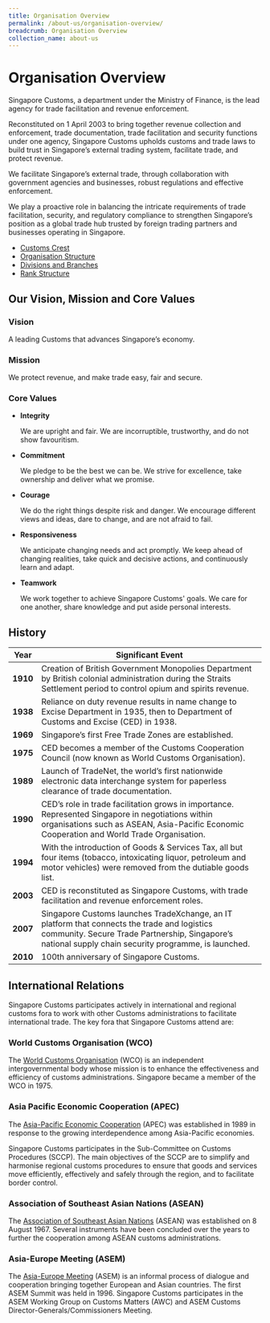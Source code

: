 ```yaml
---
title: Organisation Overview
permalink: /about-us/organisation-overview/
breadcrumb: Organisation Overview
collection_name: about-us
---
```


# Organisation Overview
Singapore Customs, a department under the Ministry of Finance, is the lead agency for trade facilitation and revenue enforcement.

Reconstituted on 1 April 2003 to bring together revenue collection and enforcement, trade documentation, trade facilitation and security functions under one agency, Singapore Customs upholds customs and trade laws to build trust in Singapore’s external trading system, facilitate trade, and protect revenue.

We facilitate Singapore’s external trade, through collaboration with government agencies and businesses, robust regulations and effective enforcement.

We play a proactive role in balancing the intricate requirements of trade facilitation, security, and regulatory compliance to strengthen Singapore’s position as a global trade hub trusted by foreign trading partners and businesses operating in Singapore.

-   [Customs Crest](https://www.customs.gov.sg/about-us/organisation-overview/customs-crest)
-   [Organisation Structure](https://www.customs.gov.sg/about-us/organisation-overview/organisational-structure)
-   [Divisions and Branches](https://www.customs.gov.sg/about-us/organisation-overview/divisions-and-branches)
-   [Rank Structure](https://www.customs.gov.sg/about-us/organisation-overview/rank-structure)

## Our Vision, Mission and Core Values

### Vision
A leading Customs that advances Singapore’s economy.

### Mission
We protect revenue, and make trade easy, fair and secure.

### Core Values

-   **Integrity**

    We are upright and fair. We are incorruptible, trustworthy, and do not show favouritism.
    

-   **Commitment**
    
    We pledge to be the best we can be. We strive for excellence, take ownership and deliver what we promise.
    

-   **Courage**
    
    We do the right things despite risk and danger. We encourage different views and ideas, dare to change, and are not afraid to fail.
    

-   **Responsiveness**
    
    We anticipate changing needs and act promptly. We keep ahead of changing realities, take quick and decisive actions, and continuously learn and adapt.
    

-   **Teamwork**
    
    We work together to achieve Singapore Customs' goals. We care for one another, share knowledge and put aside personal interests.

## History 

|Year|Significant Event
|--|--|
| **1910** | Creation of British Government Monopolies Department by British colonial administration during the Straits Settlement period to control opium and spirits revenue. 
|**1938** | Reliance on duty revenue results in name change to Excise Department in 1935, then to Department of Customs and Excise (CED) in 1938. |
|**1969**|  Singapore’s first Free Trade Zones are established.|
|**1975**|CED becomes a member of the Customs Cooperation Council (now known as World Customs Organisation).|
|**1989**|Launch of TradeNet, the world’s first nationwide electronic data interchange system for paperless clearance of trade documentation.
|**1990**|CED’s role in trade facilitation grows in importance. Represented Singapore in negotiations within organisations such as ASEAN, Asia-Pacific Economic Cooperation and World Trade Organisation.
|**1994**|With the introduction of Goods & Services Tax, all but four items (tobacco, intoxicating liquor, petroleum and motor vehicles) were removed from the dutiable goods list.
|**2003**|CED is reconstituted as Singapore Customs, with trade facilitation and revenue enforcement roles.
|**2007**|Singapore Customs launches TradeXchange, an IT platform that connects the trade and logistics community. Secure Trade Partnership, Singapore’s national supply chain security programme, is launched.
|**2010**|100th anniversary of Singapore Customs. 

## International Relations
Singapore Customs participates actively in international and regional customs fora to work with other Customs administrations to facilitate international trade. The key fora that Singapore Customs attend are:

### World Customs Organisation (WCO)

The  [World Customs Organisation](http://www.wcoomd.org/en.aspx)  (WCO) is an independent intergovernmental body whose mission is to enhance the effectiveness and efficiency of customs administrations. Singapore became a member of the WCO in 1975.

### Asia Pacific Economic Cooperation (APEC)

The  [Asia-Pacific Economic Cooperation](http://www.apec.org/)  (APEC) was established in 1989 in response to the growing interdependence among Asia-Pacific economies.

Singapore Customs participates in the Sub-Committee on Customs Procedures (SCCP). The main objectives of the SCCP are to simplify and harmonise regional customs procedures to ensure that goods and services move efficiently, effectively and safely through the region, and to facilitate border control.

### Association of Southeast Asian Nations (ASEAN)

The  [Association of Southeast Asian Nations](http://www.asean.org/)  (ASEAN) was established on 8 August 1967. Several instruments have been concluded over the years to further the cooperation among ASEAN customs administrations.

### Asia-Europe Meeting (ASEM)

The  [Asia-Europe Meeting](http://www.aseminfoboard.org/)  (ASEM) is an informal process of dialogue and cooperation bringing together European and Asian countries. The first ASEM Summit was held in 1996. Singapore Customs participates in the ASEM Working Group on Customs Matters (AWC) and ASEM Customs Director-Generals/Commissioners Meeting.
